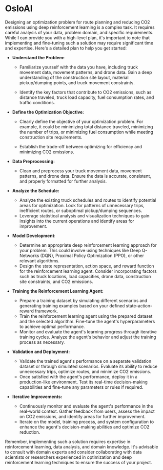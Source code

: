 # OsloAI

Designing an optimization problem for route planning and reducing CO2 emissions using deep reinforcement learning is a complex task. It requires careful analysis of your data, problem domain, and specific requirements. While I can provide you with a high-level plan, it's important to note that implementing and fine-tuning such a solution may require significant time and expertise. Here's a detailed plan to help you get started:

 * **Understand the Problem:**

     - Familiarize yourself with the data you have, including truck movement data, movement patterns, and drone data. Gain a deep understanding of the construction site layout, material pickup/dumping points, and truck movement constraints.
     
     - Identify the key factors that contribute to CO2 emissions, such as distance traveled, truck load capacity, fuel consumption rates, and traffic conditions.

 * **Define the Optimization Objective:**

     - Clearly define the objective of your optimization problem. For example, it could be minimizing total distance traveled, minimizing the number of trips, or minimizing fuel consumption while meeting construction site requirements.
     
     - Establish the trade-off between optimizing for efficiency and minimizing CO2 emissions.

 * **Data Preprocessing:**
     - Clean and preprocess your truck movement data, movement patterns, and drone data. Ensure the data is accurate, consistent, and properly formatted for further analysis.

 * **Analyze the Schedule:**
     - Analyze the existing truck schedules and routes to identify potential areas for optimization. Look for patterns of unnecessary trips, inefficient routes, or suboptimal pickup/dumping sequences.
     - Leverage statistical analysis and visualization techniques to gain insights into the current operations and identify areas for improvement.

 * **Model Development:**
      - Determine an appropriate deep reinforcement learning approach for your problem. This could involve using techniques like Deep Q-Networks (DQN), Proximal Policy Optimization (PPO), or other relevant algorithms.
      - Design the state representation, action space, and reward function for the reinforcement learning agent. Consider incorporating factors such as truck locations, load capacities, drone data, construction site constraints, and CO2 emissions.

 * **Training the Reinforcement Learning Agent:**
     - Prepare a training dataset by simulating different scenarios and generating training examples based on your defined state-action-reward framework.
     - Train the reinforcement learning agent using the prepared dataset and the selected algorithm. Fine-tune the agent's hyperparameters to achieve optimal performance.
     - Monitor and evaluate the agent's learning progress through iterative training cycles. Analyze the agent's behavior and adjust the training process as necessary.

 * **Validation and Deployment:**
     - Validate the trained agent's performance on a separate validation dataset or through simulated scenarios. Evaluate its ability to reduce unnecessary trips, optimize routes, and minimize CO2 emissions.
     - Once satisfied with the agent's performance, deploy it in a production-like environment. Test its real-time decision-making capabilities and fine-tune any parameters or rules if required.

 * **Iterative Improvements:**
     - Continuously monitor and evaluate the agent's performance in the real-world context. Gather feedback from users, assess the impact on CO2 emissions, and identify areas for further improvement.
     - Iterate on the model, training process, and system configuration to enhance the agent's decision-making abilities and optimize CO2 reduction.

Remember, implementing such a solution requires expertise in reinforcement learning, data analysis, and domain knowledge. It's advisable to consult with domain experts and consider collaborating with data scientists or researchers experienced in optimization and deep reinforcement learning techniques to ensure the success of your project.
